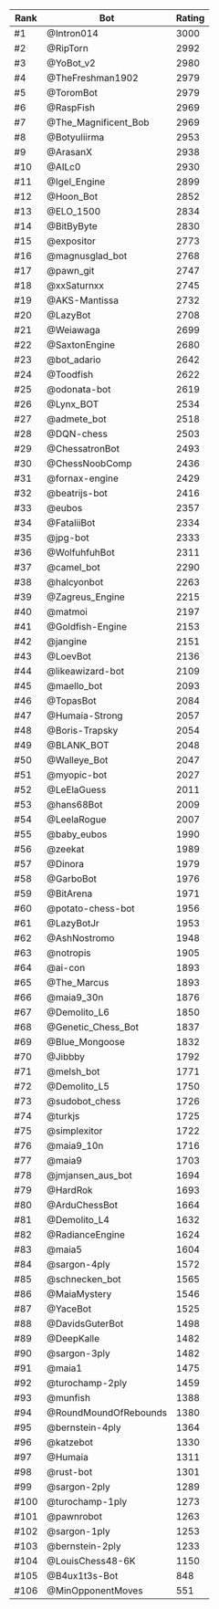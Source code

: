 Rank|Bot|Rating
---|---|---
#1|@Intron014|3000
#2|@RipTorn|2992
#3|@YoBot_v2|2980
#4|@TheFreshman1902|2979
#5|@ToromBot|2979
#6|@RaspFish|2969
#7|@The_Magnificent_Bob|2969
#8|@Botyuliirma|2953
#9|@ArasanX|2938
#10|@AILc0|2930
#11|@Igel_Engine|2899
#12|@Hoon_Bot|2852
#13|@ELO_1500|2834
#14|@BitByByte|2830
#15|@expositor|2773
#16|@magnusglad_bot|2768
#17|@pawn_git|2747
#18|@xxSaturnxx|2745
#19|@AKS-Mantissa|2732
#20|@LazyBot|2708
#21|@Weiawaga|2699
#22|@SaxtonEngine|2680
#23|@bot_adario|2642
#24|@Toodfish|2622
#25|@odonata-bot|2619
#26|@Lynx_BOT|2534
#27|@admete_bot|2518
#28|@DQN-chess|2503
#29|@ChessatronBot|2493
#30|@ChessNoobComp|2436
#31|@fornax-engine|2429
#32|@beatrijs-bot|2416
#33|@eubos|2357
#34|@FataliiBot|2334
#35|@jpg-bot|2333
#36|@WolfuhfuhBot|2311
#37|@camel_bot|2290
#38|@halcyonbot|2263
#39|@Zagreus_Engine|2215
#40|@matmoi|2197
#41|@Goldfish-Engine|2153
#42|@jangine|2151
#43|@LoevBot|2136
#44|@likeawizard-bot|2109
#45|@maello_bot|2093
#46|@TopasBot|2084
#47|@Humaia-Strong|2057
#48|@Boris-Trapsky|2054
#49|@BLANK_BOT|2048
#50|@Walleye_Bot|2047
#51|@myopic-bot|2027
#52|@LeElaGuess|2011
#53|@hans68Bot|2009
#54|@LeelaRogue|2007
#55|@baby_eubos|1990
#56|@zeekat|1989
#57|@Dinora|1979
#58|@GarboBot|1976
#59|@BitArena|1971
#60|@potato-chess-bot|1956
#61|@LazyBotJr|1953
#62|@AshNostromo|1948
#63|@notropis|1905
#64|@ai-con|1893
#65|@The_Marcus|1893
#66|@maia9_30n|1876
#67|@Demolito_L6|1850
#68|@Genetic_Chess_Bot|1837
#69|@Blue_Mongoose|1832
#70|@Jibbby|1792
#71|@melsh_bot|1771
#72|@Demolito_L5|1750
#73|@sudobot_chess|1726
#74|@turkjs|1725
#75|@simplexitor|1722
#76|@maia9_10n|1716
#77|@maia9|1703
#78|@jmjansen_aus_bot|1694
#79|@HardRok|1693
#80|@ArduChessBot|1664
#81|@Demolito_L4|1632
#82|@RadianceEngine|1624
#83|@maia5|1604
#84|@sargon-4ply|1572
#85|@schnecken_bot|1565
#86|@MaiaMystery|1546
#87|@YaceBot|1525
#88|@DavidsGuterBot|1498
#89|@DeepKalle|1482
#90|@sargon-3ply|1482
#91|@maia1|1475
#92|@turochamp-2ply|1459
#93|@munfish|1388
#94|@RoundMoundOfRebounds|1380
#95|@bernstein-4ply|1364
#96|@katzebot|1330
#97|@Humaia|1311
#98|@rust-bot|1301
#99|@sargon-2ply|1289
#100|@turochamp-1ply|1273
#101|@pawnrobot|1263
#102|@sargon-1ply|1253
#103|@bernstein-2ply|1233
#104|@LouisChess48-6K|1150
#105|@B4ux1t3s-Bot|848
#106|@MinOpponentMoves|551
